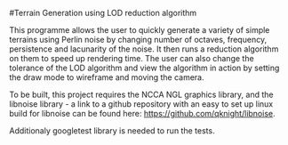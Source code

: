 #Terrain Generation using LOD reduction algorithm

This programme allows the user to quickly generate a variety of simple terrains using Perlin noise by changing number of octaves, frequency, persistence and lacunarity of the noise. It then runs a reduction algorithm on them to speed up rendering time. The user can also change the tolerance of the LOD algorithm and view the algorithm in action by setting the draw mode to wireframe and moving the camera.

To be built, this project requires the NCCA NGL graphics library, and the libnoise library - a link to a github repository with an easy to set up linux build for libnoise can be found here: https://github.com/qknight/libnoise.

Additionaly googletest library is needed to run the tests.
